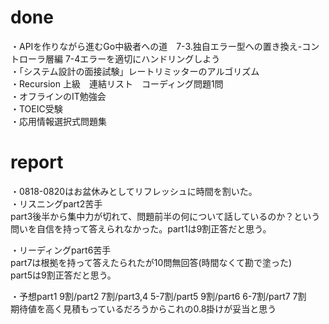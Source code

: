 # done
・APIを作りながら進むGo中級者への道　7-3.独自エラー型への置き換え-コントローラ層編 7-4エラーを適切にハンドリングしよう</br>
・「システム設計の面接試験」レートリミッターのアルゴリズム</br>
・Recursion 上級　連結リスト　コーディング問題1問</br>
・オフラインのIT勉強会</br>
・TOEIC受験</br>
・応用情報選択式問題集</br>
# report
・0818-0820はお盆休みとしてリフレッシュに時間を割いた。</br>
・リスニングpart2苦手</br>
part3後半から集中力が切れて、問題前半の何について話しているのか？という問いを自信を持って答えられなかった。part1は9割正答だと思う。</br>

・リーディングpart6苦手</br>
part7は根拠を持って答えたられたが10問無回答(時間なくて勘で塗った)</br>
part5は9割正答だと思う。</br>

・予想part1 9割/part2 7割/part3,4 5-7割/part5 9割/part6 6-7割/part7 7割</br>
期待値を高く見積もっているだろうからこれの0.8掛けが妥当と思う</br>